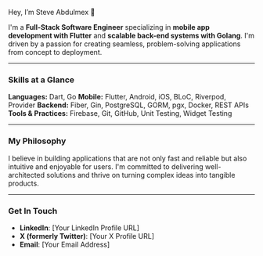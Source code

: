 Hey, I’m Steve Abdulmex 👋

I'm a **Full-Stack Software Engineer** specializing in **mobile app development with Flutter** and **scalable back-end systems with Golang**. I'm driven by a passion for creating seamless, problem-solving applications from concept to deployment.

---

### Skills at a Glance

**Languages:** Dart, Go
**Mobile:** Flutter, Android, iOS, BLoC, Riverpod, Provider
**Backend:** Fiber, Gin, PostgreSQL, GORM, pgx, Docker, REST APIs
**Tools & Practices:** Firebase, Git, GitHub, Unit Testing, Widget Testing

---

### My Philosophy

I believe in building applications that are not only fast and reliable but also intuitive and enjoyable for users. I'm committed to delivering well-architected solutions and thrive on turning complex ideas into tangible products.

---

### Get In Touch

* **LinkedIn**: [Your LinkedIn Profile URL]
* **X (formerly Twitter)**: [Your X Profile URL]
* **Email**: [Your Email Address]
